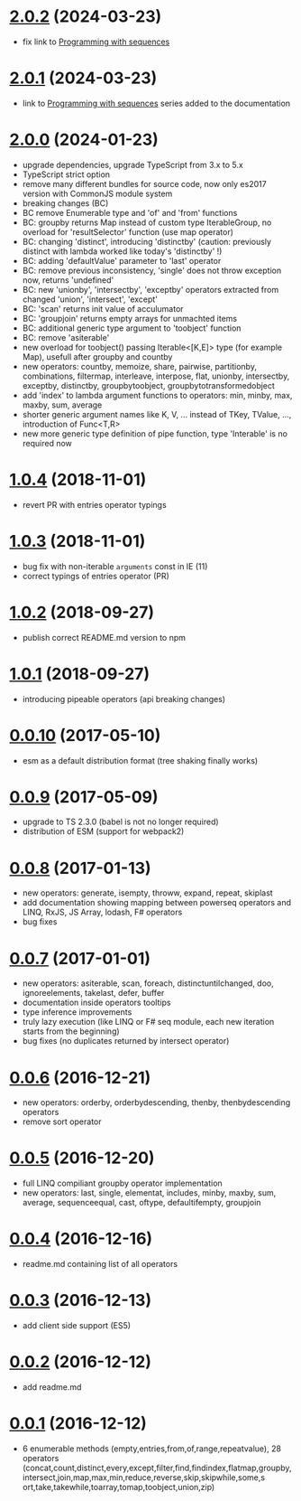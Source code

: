 

<a name="2.0.2"></a>
# [2.0.2](https://github.com/marcinnajder/powerseq/releases/tag/2.0.2) (2024-03-23)
* fix link to [Programming with sequences](https://marcinnajder.github.io/2022/11/02/programming-with-sequences-part-1-introduction-to-powerseq.html)

<a name="2.0.1"></a>
# [2.0.1](https://github.com/marcinnajder/powerseq/releases/tag/2.0.1) (2024-03-23)
* link to [Programming with sequences](https://marcinnajder.github.io/2022/11/02/programming-with-sequences-part-1-introduction-to-powerseq.html) series added to the documentation

<a name="2.0.0"></a>
# [2.0.0](https://github.com/marcinnajder/powerseq/releases/tag/2.0.0) (2024-01-23)

* upgrade dependencies, upgrade TypeScript from 3.x to 5.x
* TypeScript strict option
* remove many different bundles for source code, now only es2017 version with CommonJS module system
* breaking changes (BC)
* BC remove Enumerable type and 'of' and 'from' functions
* BC: groupby returns Map instead of custom type IterableGroup, no overload for 'resultSelector' function (use map operator)
* BC: changing 'distinct', introducing 'distinctby' (caution: previously distinct with lambda worked like today's 'distinctby' !)
* BC: adding 'defaultValue' parameter to 'last' operator
* BC: remove previous inconsistency, 'single' does not throw exception now, returns 'undefined'
* BC: new 'unionby', 'intersectby', 'exceptby' operators extracted from changed 'union', 'intersect', 'except'
* BC: 'scan' returns init value of acculumator
* BC: 'groupjoin' returns empty arrays for unmachted items
* BC: additional generic type argument to 'toobject' function
* BC: remove 'asiterable'
* new overload for toobject() passing Iterable<[K,E]> type (for example Map), usefull after groupby and countby
* new operators: countby, memoize, share, pairwise, partitionby, combinations, filtermap, interleave, interpose, flat, unionby, intersectby, exceptby, distinctby, groupbytoobject, groupbytotransformedobject
* add 'index' to lambda argument functions to operators: min, minby, max, maxby, sum, average
* shorter generic argument names like K, V, ...  instead of TKey, TValue, ..., introduction of Func<T,R>
* new more generic type definition of pipe function, type 'Interable<T>' is no required now

<a name="1.0.4"></a>
# [1.0.4](https://github.com/marcinnajder/powerseq/releases/tag/1.0.4) (2018-11-01)

* revert PR with entries operator typings

<a name="1.0.3"></a>
# [1.0.3](https://github.com/marcinnajder/powerseq/releases/tag/1.0.3) (2018-11-01)

* bug fix with non-iterable `arguments` const in IE (11)
* correct typings of entries operator (PR)

<a name="1.0.2"></a>
# [1.0.2](https://github.com/marcinnajder/powerseq/releases/tag/1.0.2) (2018-09-27)

* publish correct README.md version to npm

<a name="1.0.1"></a>
# [1.0.1](https://github.com/marcinnajder/powerseq/releases/tag/1.0.1) (2018-09-27)

* introducing pipeable operators (api breaking changes)

<a name="0.0.10"></a>
# [0.0.10](https://github.com/marcinnajder/powerseq/releases/tag/0.0.10) (2017-05-10)

* esm as a default distribution format (tree shaking finally works)

<a name="0.0.9"></a>
# [0.0.9](https://github.com/marcinnajder/powerseq/releases/tag/0.0.9) (2017-05-09)

* upgrade to TS 2.3.0 (babel is not no longer required)
* distribution of ESM (support for webpack2)

<a name="0.0.8"></a>
# [0.0.8](https://github.com/marcinnajder/powerseq/releases/tag/0.0.8) (2017-01-13)

* new operators: generate, isempty, throww, expand, repeat, skiplast
* add documentation showing mapping between powerseq operators and LINQ, RxJS, JS Array, lodash, F# operators
* bug fixes


<a name="0.0.7"></a>
# [0.0.7](https://github.com/marcinnajder/powerseq/releases/tag/0.0.7) (2017-01-01)

* new operators: asiterable, scan, foreach, distinctuntilchanged, doo, ignoreelements, takelast, defer, buffer
* documentation inside operators tooltips
* type inference improvements
* truly lazy execution (like LINQ or F# seq module, each new iteration starts from the beginning)
* bug fixes (no duplicates returned by intersect operator)


<a name="0.0.6"></a>
# [0.0.6](https://github.com/marcinnajder/powerseq/releases/tag/0.0.6) (2016-12-21)

* new operators: orderby, orderbydescending, thenby, thenbydescending operators
* remove sort operator

<a name="0.0.5"></a>
# [0.0.5](https://github.com/marcinnajder/powerseq/releases/tag/0.0.5) (2016-12-20)

* full LINQ compiliant groupby operator implementation 
* new operators: last, single, elementat, includes, minby, maxby, sum, average, sequenceequal, cast, oftype, defaultifempty, groupjoin

<a name="0.0.4"></a>
# [0.0.4](https://github.com/marcinnajder/powerseq/releases/tag/0.0.4) (2016-12-16)

*  readme.md containing list of all operators

<a name="0.0.3"></a>
# [0.0.3](https://github.com/marcinnajder/powerseq/releases/tag/0.0.3) (2016-12-13)

*  add client side support (ES5)

<a name="0.0.2"></a>
# [0.0.2](https://github.com/marcinnajder/powerseq/releases/tag/0.0.2) (2016-12-12)

*  add readme.md

<a name="0.0.1"></a>
# [0.0.1](https://github.com/marcinnajder/powerseq/releases/tag/0.0.1) (2016-12-12)

*  6 enumerable methods (empty,entries,from,of,range,repeatvalue), 28 operators (concat,count,distinct,every,except,filter,find,findindex,flatmap,groupby,intersect,join,map,max,min,reduce,reverse,skip,skipwhile,some,s
ort,take,takewhile,toarray,tomap,toobject,union,zip)


